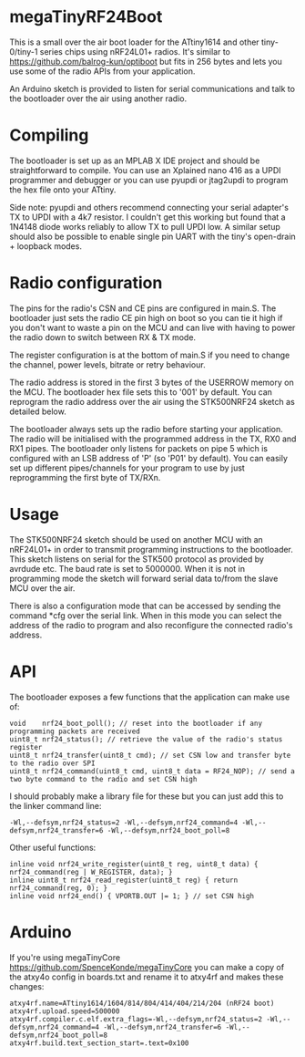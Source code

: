 # megaTinyRF24Boot

This is a small over the air boot loader for the ATtiny1614 and other tiny-0/tiny-1 series chips using nRF24L01+ radios.  It's similar to https://github.com/balrog-kun/optiboot but fits in 256 bytes and lets you use some of the radio APIs from your application.

An Arduino sketch is provided to listen for serial communications and talk to the bootloader over the air using another radio.

# Compiling
The bootloader is set up as an MPLAB X IDE project and should be straightforward to compile.  You can use an Xplained nano 416 as a UPDI programmer and debugger or you can use pyupdi or jtag2updi to program the hex file onto your ATtiny.  

Side note: pyupdi and others recommend connecting your serial adapter's TX to UPDI with a 4k7 resistor.  I couldn't get this working but found that a 1N4148 diode works reliably to allow TX to pull UPDI low.  A similar setup should also be possible to enable single pin UART with the tiny's open-drain + loopback modes.

# Radio configuration
The pins for the radio's CSN and CE pins are configured in main.S.  The bootloader just sets the radio CE pin high on boot so you can tie it high if you don't want to waste a pin on the MCU and can live with having to power the radio down to switch between RX & TX mode.

The register configuration is at the bottom of main.S if you need to change the channel, power levels, bitrate or retry behaviour.

The radio address is stored in the first 3 bytes of the USERROW memory on the MCU. The bootloader hex file sets this to '001' by default. You can reprogram the radio address over the air using the STK500NRF24 sketch as detailed below.

The bootloader always sets up the radio before starting your application.  The radio will be initialised with the programmed address in the TX, RX0 and RX1 pipes. The bootloader only listens for packets on pipe 5 which is configured with an LSB address of 'P' (so 'P01' by default).  You can easily set up different pipes/channels for your program to use by just reprogramming the first byte of TX/RXn.

# Usage
The STK500NRF24 sketch should be used on another MCU with an nRF24L01+ in order to transmit programming instructions to the bootloader.  This sketch listens on serial for the STK500 protocol as provided by avrdude etc.  The baud rate is set to 5000000.  When it is not in programming mode the sketch will forward serial data to/from the slave MCU over the air.  

There is also a configuration mode that can be accessed by sending the command \*cfg over the serial link.  When in this mode you can select the address of the radio to program and also reconfigure the connected radio's address.

# API
The bootloader exposes a few functions that the application can make use of:

    void    nrf24_boot_poll(); // reset into the bootloader if any programming packets are received
	uint8_t nrf24_status(); // retrieve the value of the radio's status register
    uint8_t nrf24_transfer(uint8_t cmd); // set CSN low and transfer byte to the radio over SPI
    uint8_t nrf24_command(uint8_t cmd, uint8_t data = RF24_NOP); // send a two byte command to the radio and set CSN high
    
I should probably make a library file for these but you can just add this to the linker command line:

    -Wl,--defsym,nrf24_status=2 -Wl,--defsym,nrf24_command=4 -Wl,--defsym,nrf24_transfer=6 -Wl,--defsym,nrf24_boot_poll=8

Other useful functions:

    inline void nrf24_write_register(uint8_t reg, uint8_t data) { nrf24_command(reg | W_REGISTER, data); }
    inline uint8_t nrf24_read_register(uint8_t reg) { return nrf24_command(reg, 0); }
	inline void nrf24_end() { VPORTB.OUT |= 1; } // set CSN high

# Arduino

If you're using megaTinyCore https://github.com/SpenceKonde/megaTinyCore you can make a copy of the atxy4o config in boards.txt and rename it to atxy4rf and makes these changes:

	atxy4rf.name=ATtiny1614/1604/814/804/414/404/214/204 (nRF24 boot)
	atxy4rf.upload.speed=500000
    atxy4rf.compiler.c.elf.extra_flags=-Wl,--defsym,nrf24_status=2 -Wl,--defsym,nrf24_command=4 -Wl,--defsym,nrf24_transfer=6 -Wl,--defsym,nrf24_boot_poll=8
    atxy4rf.build.text_section_start=.text=0x100
